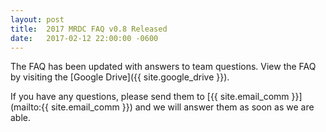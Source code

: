 ```yaml
---
layout: post
title:  2017 MRDC FAQ v0.8 Released
date:   2017-02-12 22:00:00 -0600
---
```


The FAQ has been updated with answers to team questions. View the FAQ by visiting the [Google Drive]({{ site.google_drive }}).

If you have any questions, please send them to [{{ site.email_comm }}](mailto:{{ site.email_comm }}) and we will answer them as soon as we are able.


